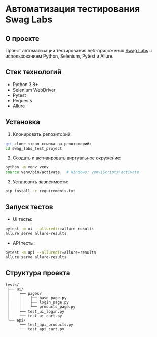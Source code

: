 # Автоматизация тестирования Swag Labs

## О проекте

Проект автоматизации тестирования веб-приложения [Swag Labs](https://www.saucedemo.com/) с использованием Python, Selenium, Pytest и Allure.

## Стек технологий

- Python 3.8+
- Selenium WebDriver
- Pytest
- Requests
- Allure

## Установка

1. Клонировать репозиторий:

```bash
git clone <твоя-ссылка-на-репозиторий>
cd swag_labs_test_project
```

2. Создать и активировать виртуальное окружение:

```bash
python -m venv venv
source venv/bin/activate   # Windows: venv\Scripts\activate
```

3. Установить зависимости:

```bash
pip install -r requirements.txt
```

## Запуск тестов

- UI тесты:

```bash
pytest -m ui --alluredir=allure-results
allure serve allure-results
```

- API тесты:

```bash
pytest -m api --alluredir=allure-results
allure serve allure-results
```

## Структура проекта

```
tests/
 ├── ui/
 │    ├── pages/
 │    │    ├── base_page.py
 │    │    ├── login_page.py
 │    │    └── products_page.py
 │    ├── test_ui_login.py
 │    └── test_ui_cart.py
 └── api/
      ├── test_api_products.py
      └── test_api_cart.py
```